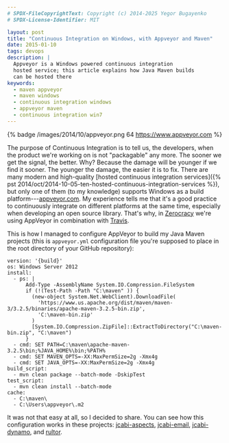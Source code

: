 ```yaml
---
# SPDX-FileCopyrightText: Copyright (c) 2014-2025 Yegor Bugayenko
# SPDX-License-Identifier: MIT

layout: post
title: "Continuous Integration on Windows, with Appveyor and Maven"
date: 2015-01-10
tags: devops
description: |
  Appveyor is a Windows powered continuous integration
  hosted service; this article explains how Java Maven builds
  can be hosted there
keywords:
  - maven appveyor
  - maven windows
  - continuous integration windows
  - appveyor maven
  - continuous integration win7
---
```


{% badge /images/2014/10/appveyor.png 64 https://www.appveyor.com %}

The purpose of Continuous Integration is to tell us, the developers,
when the product we're working on is not "packagable" any more. The
sooner we get the signal, the better. Why? Because the damage will
be younger if we find it sooner. The younger the damage, the easier it is
to fix. There are many modern and high-quality
[hosted continuous integration services]({% pst 2014/oct/2014-10-05-ten-hosted-continuous-integration-services %}),
but only one of them (to my knowledge) supports Windows as a build
platform---[appveyor.com](https://www.appveyor.com). My experience
tells me that it's a good practice to continuously integrate on
different platforms at the same time, especially when developing an
open source library. That's why, in [Zerocracy](https://www.zerocracy.com)
we're using AppVeyor in combination with [Travis](https://www.travis-ci.org).

<!--more-->

This is how I managed to configure AppVeyor to build my Java Maven projects
(this is `appveyor.yml` configuration file you're supposed to place
in the root directory of your GitHub repository):

```text
version: '{build}'
os: Windows Server 2012
install:
  - ps: |
      Add-Type -AssemblyName System.IO.Compression.FileSystem
      if (!(Test-Path -Path "C:\maven" )) {
        (new-object System.Net.WebClient).DownloadFile(
          'https://www.us.apache.org/dist/maven/maven-3/3.2.5/binaries/apache-maven-3.2.5-bin.zip',
          'C:\maven-bin.zip'
        )
        [System.IO.Compression.ZipFile]::ExtractToDirectory("C:\maven-bin.zip", "C:\maven")
      }
  - cmd: SET PATH=C:\maven\apache-maven-3.2.5\bin;%JAVA_HOME%\bin;%PATH%
  - cmd: SET MAVEN_OPTS=-XX:MaxPermSize=2g -Xmx4g
  - cmd: SET JAVA_OPTS=-XX:MaxPermSize=2g -Xmx4g
build_script:
  - mvn clean package --batch-mode -DskipTest
test_script:
  - mvn clean install --batch-mode
cache:
  - C:\maven\
  - C:\Users\appveyor\.m2
```

It was not that easy at all, so I decided to share. You can see
how this configuration works in these projects:
[jcabi-aspects](https://github.com/jcabi/jcabi-aspects),
[jcabi-email](https://github.com/jcabi/jcabi-email),
[jcabi-dynamo](https://github.com/jcabi/jcabi-dynamo), and
[rultor](https://github.com/yegor256/rultor).
